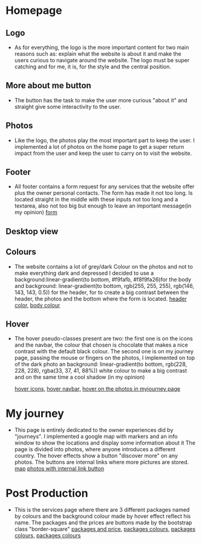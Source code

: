# Homepage

## Logo

* As for everything, the logo is the more important content for two main reasons such as: explain what the website is about it and make the users curious to navigate around the website. 
  The logo must be super catching and for me, it is, for the style and the central position.

## More about me button

* The button has the task to make the user more curious "about it" and straight  give some interactivity to the user.

## Photos

* Like the logo, the photos play the most important part to keep the user. I implemented a lot of photos on the home page to get a super return impact from the user and keep the user to carry on to visit the website.

## Footer

* All footer contains a form request for any services that the website offer plus the owner personal contacts.
  The form has made it not too long. Is located straight in the middle with these inputs not too long and a textarea, also not too big but enough to leave an important message(in my opinion)
  [form](https://res.cloudinary.com/anto8913/image/upload/v1621717010/2nd%20milestone-image/UX%20TESTING/testin-form_yltclg.jpg)

## Desktop view


## Colours

* The website contains a lot of grey/dark Colour on the photos and not to make everything dark and depressed 
  I decided to use a background:linear-gradient(to bottom, #f9fafb, #f8f9fa26)for the body and  background: linear-gradient(to bottom, rgb(255, 255, 255), rgb(146, 143, 143, 0.5))
  for the  header, for to create a big contrast between the header, the photos and the bottom where the form is located.
  [header color,](https://res.cloudinary.com/anto8913/image/upload/v1621775140/2nd%20milestone-image/UX%20TESTING/header-contrast-color_vhs7gm.jpg)
  [body colour](https://res.cloudinary.com/anto8913/image/upload/v1621775139/2nd%20milestone-image/UX%20TESTING/page-contrast_di7kxh.jpg)

## Hover

* The hover pseudo-classes present are two: the first one is on the icons and the navbar, the colour that chosen is chocolate that makes a nice contrast with the default black colour. The second one is on my journey page,  passing  the mouse or fingers on the photos, I implemented on top of the dark photo an
  background: linear-gradient(to bottom, rgb(228, 228, 228), rgba(33, 37, 41, 88%)) white colour to make a big contrast and on the same time a cool shadow (in my opinion)

  [hover icons,](https://res.cloudinary.com/anto8913/image/upload/v1621717583/2nd%20milestone-image/UX%20TESTING/testing-contact-envelop_fomzc2.jpg)
  [hover navbar,](https://res.cloudinary.com/anto8913/image/upload/v1621717016/2nd%20milestone-image/UX%20TESTING/testing-myjourney-1_h5m0kp.jpg)
  [hover on the photos in myjourney page](https://res.cloudinary.com/anto8913/image/upload/v1621717012/2nd%20milestone-image/UX%20TESTING/testing-visitor-goal_iug73l.jpg)


# My journey

* This page is entirely dedicated to the owner experiences did by "journeys". I implemented a google map with markers and an info window to show the locations and display some information about it
  The page is divided into photos, where anyone introduces a different country. The hover effects show a button "discover more" on any photos.
  The buttons are internal links where more pictures are stored.
  [map](https://res.cloudinary.com/anto8913/image/upload/v1621717018/2nd%20milestone-image/UX%20TESTING/testin-myjourney-infowindow_o4rvtx.jpg)
  [photos with internal link button](https://res.cloudinary.com/anto8913/image/upload/v1621717012/2nd%20milestone-image/UX%20TESTING/testing-visitor-goal_iug73l.jpg)
  

# Post Production

* This is the services page where there are 3 different packages named by colours and the background colour made by hover effect reflect his name.
  The packages and the prices are buttons made by the bootstrap class "border-square"
  [packages and price,](https://res.cloudinary.com/anto8913/image/upload/v1621717015/2nd%20milestone-image/UX%20TESTING/test-post-prod-4_xqxsxp.jpg)
  [packages colours,](https://res.cloudinary.com/anto8913/image/upload/v1621777059/2nd%20milestone-image/UX%20TESTING/cooper_fkawmi.jpg)
  [packages colours,](https://res.cloudinary.com/anto8913/image/upload/v1621777059/2nd%20milestone-image/UX%20TESTING/silver_evzmdl.jpg)
  [packages colours](https://res.cloudinary.com/anto8913/image/upload/v1621777059/2nd%20milestone-image/UX%20TESTING/gold_vbu9n6.jpg)



